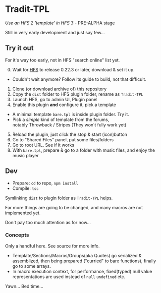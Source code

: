 # Tradit-TPL

*Use an HFS 2 'template' in HFS 3* - PRE-ALPHA stage

Still in very early development and just say few...

## Try it out

For it's way too early, not in HFS "search online" list yet.

0. Wait for [HFS](https://github.com/rejetto/hfs) to release 0.22.3 or later, download & set it up.
  - Couldn't wait anymore? Follow its guide to build, not that difficult.
1. Clone (or download archive of) this repository
2. Copy the `dist` folder to HFS plugin folder, rename as `Tradit-TPL`
3. Launch HFS, go to admin UI, Plugin panel
4. Enable this plugin **and** configure it, pick a template
  - A minimal template `bare.tpl` is inside plugin folder. Try it.
  - Pick a *simple* kind of template from the forums,  
    notably Throwback / Stripes (They won't fully work yet)
5. Reload the plugin, just click the stop & start (icon)button
6. Go to "Shared Files" panel, put some files/folders
7. Go to root URL. See if it works
8. With `bare.tpl`, prepare & go to a folder with music files, and enjoy the music player

## Dev

- Prepare: `cd` to repo, `npm install`
- Compile: `tsc`

Symlinking `dist` to plugin folder as `Tradit-TPL` helps.

Far more things are going to be changed, and many macros are not implemented yet.

Don't pay too much attention as for now...

### Concepts

Only a handful here. See source for more info.

- Template/Sections/Macros/Groups(aka Quotes) go serialized & assemblized, then being prepared ("curried" to bare functions), finally go to some arrays.
- In macro execution context, for performance, fixed(typed) null value representations are used instead of `null` `undefined` etc.

Yawn... Bed time...
